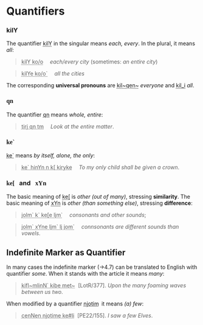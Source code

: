 # Quantifiers

### <span class="tengwar">kilY</span>

The quantifier <abbr title="ilya" class="tengwar">kilY</abbr> in the singular means *each, every*. In the plural, it means *all*:

> <abbr title="ilya osto" class="tengwar">kilY ko/o</abbr> &emsp;*each/every city* (sometimes: *an entire city*)
	
> <abbr title="ilye ostor" class="tengwar">kilYe ko/o\`</abbr> &emsp;*all the cities*

The corresponding **universal pronouns** are <abbr title="ilquen" class="tengwar">kil~qen~</abbr> *everyone* and <abbr title="illi" class="tengwar">kil_i</abbr> *all*. 

### <span style="font-family: 'tengwar';">qn</span>

The quantifier <abbr title="quana" class="tengwar">qn</abbr> means *whole, entire*:

> <abbr title="tirá quana tama" class="tengwar">tirj qn tm</abbr> &emsp;*Look at the entire matter*.

### <span style="font-family: 'tengwar';">ke`</span>

<abbr title="er" class="tengwar">ke\`</abbr> means *by itself, alone, the only*:

> <abbr title="er hinyan na anta i·ríe" class="tengwar">ke\` hinYn n k\[ kiryke</abbr> &emsp;*To my only child shall be given a crown*.
	
### <span style="font-family: 'tengwar';">ke[</span> &ensp;and&ensp; <span style="font-family: 'tengwar';">xYn</span>

The basic meaning of <abbr title="enta" class="tengwar">ke\[</abbr> is *other (out of many)*, stressing **similarity**. The basic meaning of <abbr title="jana" class="tengwar">xYn</abbr> is *other (than something else)*, stressing **difference**:

> <abbr title="ólamar ar ente lámar" class="tengwar">jolm\` k\` ke\[e ljm\`</abbr> &emsp;*consonants and other sounds*;
	
> <abbr title="ólamar jane lámar lá ómar" class="tengwar">jolm\` xYne ljm\` lj jom\`</abbr> &emsp;*connsonants are different sounds than vowels*.
	
## Indefinite Marker as Quantifier

In many cases the indefinite marker (&rarr;4.7) can be translated to English with quantifier *some*. When it stands with the article it means *many*:

> <abbr title="i·falmalinnar imbe met" class="tengwar">kifl~mlinN\` kibe met~</abbr> &puncsp;[LotR/377]. *Upon the many foaming waves between us two*.

When modified by a quantifier <abbr title="nótima" class="tengwar">njotim</abbr>&ensp;it means *(a) few*:

> <abbr title="cennen nótime eldali" class="tengwar">cenNen njotime ke#li</abbr>  &puncsp;[PE22/155]. *I saw a few Elves*.